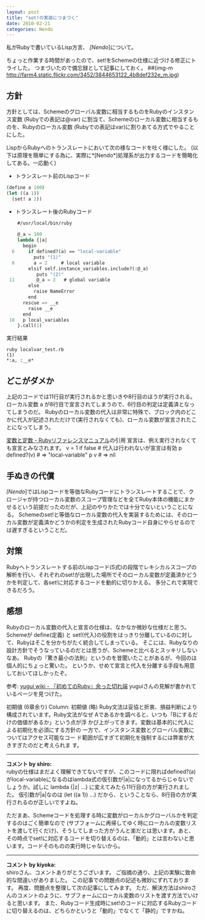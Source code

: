 ```yaml
---
layout: post
title: "set!の実装につまづく"
date: 2010-02-21
categories: Nendo
---
```

私がRubyで書いているLisp方言、 *[Nendo*]について。

ちょっと作業する時間があったので、set!をSchemeの仕様に近づける修正にトライした。
つまづいたので備忘録として記事にしておく。
 ##(img-m http://farm4.static.flickr.com/3452/3844653122_4b8def232e_m.jpg)

## 方針
方針としては、Schemeのグローバル変数に相当するものをRubyのインスタンス変数 (Rubyでの表記は@var) に割当て、Schemeのローカル変数に相当するものを、Rubyのローカル変数 (Rubyでの表記はvar)に割りあてる方式でやることにした。

LispからRubyへのトランスレートにおいて次の様なコードを吐く様にした。
(以下は原理を簡単にする為に、実際に*[Nendo*]処理系が出力するコードを簡略化してある。一応動く)

- トランスレート前のLispコード
```lisp
(define a 100)
(let ((a 1))
  (set! a 2))
```

- トランスレート後のRubyコード
```lisp
    #/usr/local/bin/ruby
    
    @_a = 100
    lambda {|a|
      begin
  6     if defined?(a) == "local-variable"
          puts "(1)"
  8       a = 2     # local variable
        elsif self.instance_variables.include?(:@_a)
           puts "(2)"
 11        @_a = 2   # global variable
        else
          raise NameError
        end    
      rescue => __e
        raise __e
      end
 18   p local_variables
    }.call(1)
```
実行結果
```
ruby localvar_test.rb 
(1)
*:a, :__e*
```

## どこがダメか
上記のコードでは11行目が実行されるかと思いきや8行目のほうが実行される。
ローカル変数 a が8行目で宣言されてしまうので、6行目の判定は定義済となってしまうのだ。
Rubyのローカル変数の代入は非常に特殊で、ブロック内のどこかに代入が記述されただけで(実行されなくても)、ローカル変数が宣言されたことになってしまう。

 [変数と定数 - Rubyリファレンスマニュアル](http://www.ruby-lang.org/ja/man/html/_CAD1BFF4A4C8C4EABFF4.html)の引用
   宣言は、例え実行されなくても宣言とみなされます。
   v = 1 if false # 代入は行われないが宣言は有効
   p defined?(v)  # => "local-variable"
   p v            # => nil

## 手ぬきの代償
*[Nendo*]ではLispコードを等価なRubyコードにトランスレートすることで、クロージャが持つローカル変数のスコープ管理などを全てRuby本体の機能にまかせるという前提だったのだが、上記のやりかたでは十分でないということになる。
Schemeのset!と等価なローカル変数の代入を実装するためには、そのローカル変数が定義済かどうかの判定を生成されたRubyコード自身にやらせるのでは遅すぎるということだ。

## 対策
Rubyへトランスレートする前のLispコード(S式)の段階でレキシカルスコープの解析を行い、それぞれのset!が出現した場所でそのローカル変数が定義済かどうかを判定して、各set!に対応するコードを動的に切りかえる。
多分これで実現できるだろう。

## 感想
Rubyのローカル変数の代入と宣言の仕様は、なかなか微妙な仕様だと思う。
Schemeが define(定義) と set!(代入)の役割をはっきり分離しているのに対して、Rubyはそこを分かちがたく統合してしまっている。
そこには、Rubyなりの設計方針でそうなっているのだとは思うが、Schemeと比べるとスッキリしないなあ。
Rubyの『驚き最小の法則』というのを昔聞いたことがあるが、今回のは個人的にちょっと驚いた。
というか、せめて宣言と代入を分離する手段も用意しておいてほしかったぞ。

 参考: [yugui wiki - 『初めてのRuby』余った切れ端](http://yugui.jp/wiki/LearningRuby-GarbageCollection#%E5%88%9D%E6%9C%9F%E5%80%A4+%286%E7%AB%A0+%E4%BD%99%E3%82%8A%29)
 yuguiさんの見解が書かれているページを見つけた。
 
  初期値 (6章余り)
  Column: 初期値
 (略)
  Ruby文法は妥協と折衷、損益判断により構成されています。Ruby文法がなぜ
  Aであるかを調べると、いつも「Bにするだけの価値があるか」という点が浮
  かび上がってきます。変数は基本的に代入による初期化を必須にする方針の
  一方で、インスタンス変数とグローバル変数についてはアクセス可能なコー
  ド範囲が広すぎて初期化を強制するには弊害が大きすぎたのだと考えられま
  す。



---

**コメント by shiro:**  
rubyの仕様はまだよく理解できてないですが、このコードに限ればdefined?(a)がlocal-variableになるのはlambda式の仮引数が|a|になってるからじゃないでしょうか。試しに lambda {|z| ...} に変えてみたら11行目の方が実行されました。
仮引数が|a|なのは (let ((a 1)) ...) だから、ということなら、8行目の方が実行されるのが正しいですよね。

ただまあ、Schemeコードを処理する時に変数がローカルかグローバルかを判定するのはごく簡単なので (サブフォームに再帰してゆく時にローカルの変数リストを渡して行くだけ)、そうしてしまった方がうんと楽だとは思います。あと、その時点でset!に対応するコードを切り替えるのは、「動的」とは言わないと思います。コードそのものの実行時じゃないから。


---

**コメント by kiyoka:**  
shiroさん、コメントありがとうございます。
ご指摘の通り、上記の実験に致命的な間違いがありました。
この記事での問題点の記述も微妙にずれております。
再度、問題点を整理して次の記事にしてみます。
ただ、解決方法はshiroさんのコメントのように、サブフォームにローカル変数のリストを渡す方法でいけると思います。
また、Rubyコード生成時にset!のコードに対応するRubyコードに切り替えるのは、どちらかというと「動的」でなくて「静的」ですかね。

